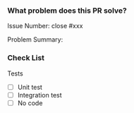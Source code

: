 ### What problem does this PR solve?

Issue Number: close #xxx

Problem Summary:


### Check List

Tests 

- [ ] Unit test
- [ ] Integration test
- [ ] No code
